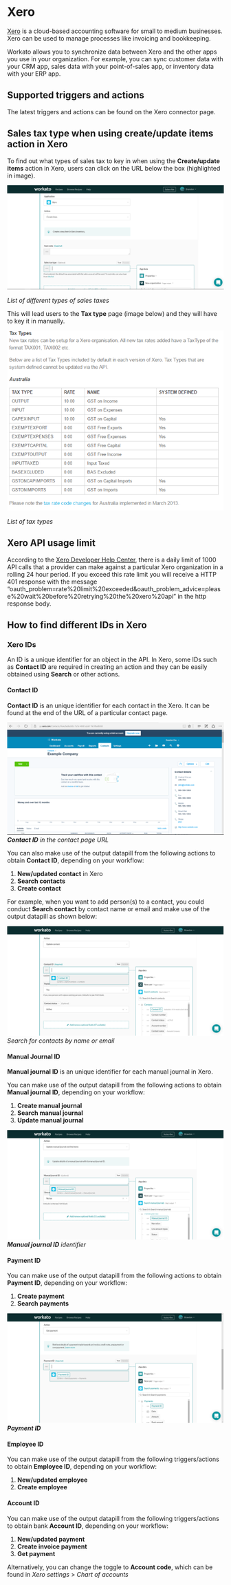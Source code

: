 # Xero
[Xero](https://www.xero.com/us/) is a cloud-based accounting software for small to medium businesses. Xero can be used to manage processes like invoicing and bookkeeping.

Workato allows you to synchronize data between Xero and the other apps you use in your organization. For example, you can sync customer data with your CRM app, sales data with your point-of-sales app, or inventory data with your ERP app.

## Supported triggers and actions
The latest triggers and actions can be found on the Xero connector page.


## Sales tax type when using create/update items action in Xero 
To find out what types of sales tax to key in when using the **Create/update items** action in Xero, users can click on the URL below the box (highlighted in image). 

![Sales tax list](/assets/images/connectors/xero/sales-tax-list.png)

*List of different types of sales taxes*

This will lead users to the **Tax type** page (image below) and they will have to key it in manually.

![Tax types list](/assets/images/connectors/xero/tax-type-list.png)

*List of tax types*


## Xero API usage limit
According to the [Xero Developer Help Center](https://community.xero.com/developer/question/17181), there is a daily limit of 1000 API calls that a provider can make against a particular Xero organization in a rolling 24 hour period. If you exceed this rate limit you will receive a HTTP 401 response with the message “oauth_problem=rate%20limit%20exceeded&oauth_problem_advice=please%20wait%20before%20retrying%20the%20xero%20api” in the http response body.


## How to find different IDs in Xero

### Xero IDs
An ID is a unique identifier for an object in the API. In Xero, some IDs such as **Contact ID** are required in creating an action and they can be easily obtained using **Search** or other actions. 

#### Contact ID
**Contact ID** is an unique identifier for each contact in the Xero. It can be found at the end of the URL of a particular contact page. 

![Contact ID](/assets/images/connectors/xero/contact-id.png)
***Contact ID** in the contact page URL*

You can also make use of the output datapill from the following actions to obtain **Contact ID**, depending on your workflow:

1. **New/updated contact** in Xero
2. **Search contacts**
3. **Create contact**

For example, when you want to add person(s) to a contact, you could conduct **Search contact** by contact name or email and make use of the output datapill as shown below:

![Search for contacts](/assets/images/connectors/xero/search-contact.png)
*Search for contacts by name or email*

#### Manual Journal ID
**Manual journal ID** is an unique identifier for each manual journal in Xero.

You can make use of the output datapill from the following actions to obtain **Manual journal ID**, depending on your workflow:
1. **Create manual journal**
2. **Search manual journal**
3. **Update manual journal**

![Manual Journal ID](/assets/images/connectors/xero/manual-journal-id.png)
***Manual journal ID** identifier*

#### Payment ID
You can make use of the output datapill from the following actions to obtain **Payment ID**, depending on your workflow:

1. **Create payment**
2. **Search payments**

![Payment](/assets/images/connectors/xero/payment.png)
***Payment ID***

#### Employee ID 
You can make use of the output datapill from the following triggers/actions to obtain **Employee ID**, depending on your workflow:

1. **New/updated employee**
2. **Create employee**

#### Account ID
You can make use of the output datapill from the following triggers/actions to obtain bank **Account ID**, depending on your workflow:

1. **New/updated payment**
2. **Create invoice payment**
3. **Get payment**

Alternatively, you can change the toggle to **Account code**, which can be found in *Xero settings* > *Chart of accounts*

